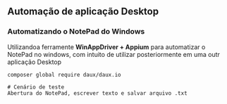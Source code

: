 ## Automação de aplicação Desktop 

### Automatizando o NotePad do Windows

Utilizandoa ferramente **WinAppDriver + Appium** para automatizar o NotePad no windows, com intuito de utilizar posteriormente em uma outr aplicação Desktop

```Utilizando Visual Studio e C#
composer global require daux/daux.io

# Cenário de teste
Abertura do NotePad, escrever texto e salvar arquivo .txt
```

